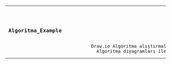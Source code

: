 
<hr>

<pre>                              
                                    <H3> Algoritma_Example</H3> 
                                Draw.io Algoritma alıştırmaları.
                                  Algoritma diyagramları ile şema çizme.  </pre>
<hr>


